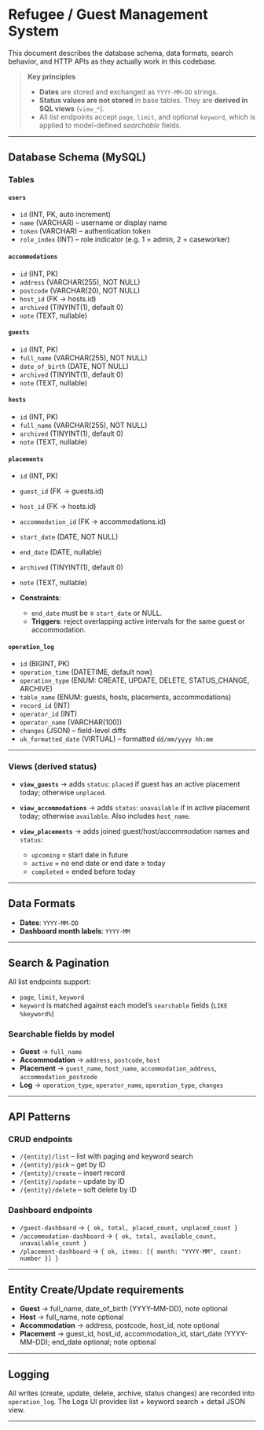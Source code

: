 # Refugee / Guest Management System

This document describes the database schema, data formats, search behavior, and HTTP APIs as they actually work in this codebase.

> **Key principles**
>
> * **Dates** are stored and exchanged as `YYYY-MM-DD` strings.
> * **Status values are not stored** in base tables. They are **derived in SQL views** (`view_*`).
> * All *list* endpoints accept `page`, `limit`, and optional `keyword`, which is applied to model-defined *searchable* fields.

---

## Database Schema (MySQL)

### Tables

#### `users`

* `id` (INT, PK, auto increment)
* `name` (VARCHAR) – username or display name
* `token` (VARCHAR) – authentication token
* `role_index` (INT) – role indicator (e.g. 1 = admin, 2 = caseworker)

#### `accommodations`

* `id` (INT, PK)
* `address` (VARCHAR(255), NOT NULL)
* `postcode` (VARCHAR(20), NOT NULL)
* `host_id` (FK → hosts.id)
* `archived` (TINYINT(1), default 0)
* `note` (TEXT, nullable)

#### `guests`

* `id` (INT, PK)
* `full_name` (VARCHAR(255), NOT NULL)
* `date_of_birth` (DATE, NOT NULL)
* `archived` (TINYINT(1), default 0)
* `note` (TEXT, nullable)

#### `hosts`

* `id` (INT, PK)
* `full_name` (VARCHAR(255), NOT NULL)
* `archived` (TINYINT(1), default 0)
* `note` (TEXT, nullable)

#### `placements`

* `id` (INT, PK)
* `guest_id` (FK → guests.id)
* `host_id` (FK → hosts.id)
* `accommodation_id` (FK → accommodations.id)
* `start_date` (DATE, NOT NULL)
* `end_date` (DATE, nullable)
* `archived` (TINYINT(1), default 0)
* `note` (TEXT, nullable)
* **Constraints**:

  * `end_date` must be ≥ `start_date` or NULL.
  * **Triggers**: reject overlapping active intervals for the same guest or accommodation.

#### `operation_log`

* `id` (BIGINT, PK)
* `operation_time` (DATETIME, default now)
* `operation_type` (ENUM: CREATE, UPDATE, DELETE, STATUS\_CHANGE, ARCHIVE)
* `table_name` (ENUM: guests, hosts, placements, accommodations)
* `record_id` (INT)
* `operator_id` (INT)
* `operator_name` (VARCHAR(100))
* `changes` (JSON) – field-level diffs
* `uk_formatted_date` (VIRTUAL) – formatted `dd/mm/yyyy hh:mm`

---

### Views (derived status)

* **`view_guests`** → adds `status`: `placed` if guest has an active placement today; otherwise `unplaced`.
* **`view_accommodations`** → adds `status`: `unavailable` if in active placement today; otherwise `available`. Also includes `host_name`.
* **`view_placements`** → adds joined guest/host/accommodation names and `status`:

  * `upcoming` = start date in future
  * `active` = no end date or end date ≥ today
  * `completed` = ended before today

---

## Data Formats

* **Dates**: `YYYY-MM-DD`
* **Dashboard month labels**: `YYYY-MM`

---

## Search & Pagination

All list endpoints support:

* `page`, `limit`, `keyword`
* `keyword` is matched against each model’s `searchable` fields (`LIKE %keyword%`)

### Searchable fields by model

* **Guest** → `full_name`
* **Accommodation** → `address`, `postcode`, `host`
* **Placement** → `guest_name`, `host_name`, `accommodation_address`, `accommodation_postcode`
* **Log** → `operation_type`, `operator_name`, `operation_type`, `changes`

---

## API Patterns

### CRUD endpoints

* `/{entity}/list` – list with paging and keyword search
* `/{entity}/pick` – get by ID
* `/{entity}/create` – insert record
* `/{entity}/update` – update by ID
* `/{entity}/delete` – soft delete by ID

### Dashboard endpoints

* `/guest-dashboard` → `{ ok, total, placed_count, unplaced_count }`
* `/accommodation-dashboard` → `{ ok, total, available_count, unavailable_count }`
* `/placement-dashboard` → `{ ok, items: [{ month: "YYYY-MM", count: number }] }`

---

## Entity Create/Update requirements

* **Guest** → full\_name, date\_of\_birth (YYYY-MM-DD), note optional
* **Host** → full\_name, note optional
* **Accommodation** → address, postcode, host\_id, note optional
* **Placement** → guest\_id, host\_id, accommodation\_id, start\_date (YYYY-MM-DD); end\_date optional; note optional

---

## Logging

All writes (create, update, delete, archive, status changes) are recorded into `operation_log`.
The Logs UI provides list + keyword search + detail JSON view.

---
